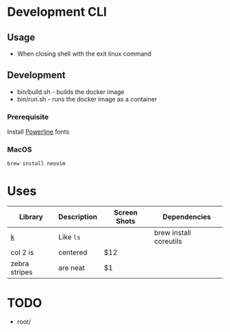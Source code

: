 # Development CLI



## Usage
* When closing shell with the exit linux command

## Development
* bin/build.sh - builds the docker image
* bin/run.sh - runs the docker image as a container

### Prerequisite
Install [Powerline](https://github.com/powerline/fonts) fonts

### MacOS
```
brew install neovim
```

# Uses
| Library                                 | Description | Screen Shots | Dependencies |
| --------------------------------------- | ----------- | ------------ | ------------ |
| [k](https://github.com/supercrabtree/k) | Like `ls`   |              | brew install coreutils             |
| col 2 is                                | centered    | $12          |              |
| zebra stripes                           | are neat    | $1           |              |

# TODO
* root/